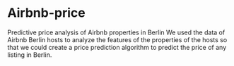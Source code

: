 # Airbnb-price
Predictive price analysis of Airbnb properties in Berlin
We used the data of Airbnb Berlin hosts to analyze the features of the properties of the hosts so that we could create a price prediction algorithm to predict the price of any listing in Berlin.
